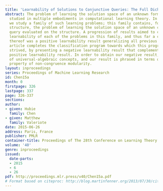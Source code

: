 ```yaml
---
title: 'Learnability of Solutions to Conjunctive Queries: The Full Dichotomy'
abstract: The problem of learning the solution space of an unknown formula has been
  studied in multiple embodiments in computational learning theory. In this article,
  we study a family of such learning problems; this family contains, for each relational
  structure, the problem of learning the solution space of an unknown conjunctive
  query evaluated on the structure. A progression of results aimed to classify the
  learnability of each of the problems in this family, and thus far a culmination
  thereof was a positive learnability result generalizing all previous ones. This
  article completes the classification program towards which this progression of results
  strived, by presenting a negative learnability result that complements the mentioned
  positive learnability result. In order to obtain our negative result, we make use
  of universal-algebraic concepts, and our result is phrased in terms of the varietal
  property of non-congruence modularity.
layout: inproceedings
series: Proceedings of Machine Learning Research
id: Chen15a
month: 0
firstpage: 326
lastpage: 337
page: 326-337
sections: 
author:
- given: Hubie
  family: Chen
- given: Matthew
  family: Valeriote
date: 2015-06-26
address: Paris, France
publisher: PMLR
container-title: Proceedings of The 28th Conference on Learning Theory
volume: '40'
genre: inproceedings
issued:
  date-parts:
  - 2015
  - 6
  - 26
pdf: http://proceedings.mlr.press/v40/Chen15a.pdf
# Format based on citeproc: http://blog.martinfenner.org/2013/07/30/citeproc-yaml-for-bibliographies/
---
```

